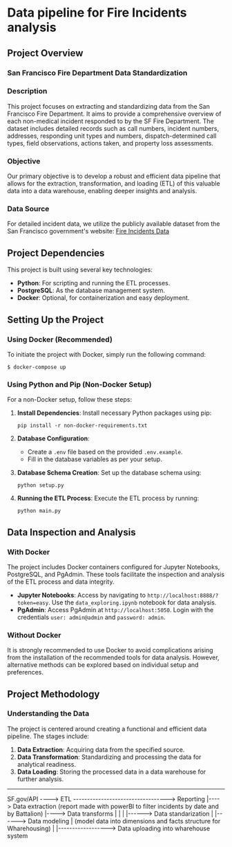 # Data pipeline for Fire Incidents analysis

## Project Overview

### San Francisco Fire Department Data Standardization 

### Description
This project focuses on extracting and standardizing data from the San Francisco Fire Department. It aims to provide a comprehensive overview of each non-medical incident responded to by the SF Fire Department. The dataset includes detailed records such as call numbers, incident numbers, addresses, responding unit types and numbers, dispatch-determined call types, field observations, actions taken, and property loss assessments.

### Objective
Our primary objective is to develop a robust and efficient data pipeline that allows for the extraction, transformation, and loading (ETL) of this valuable data into a data warehouse, enabling deeper insights and analysis.

### Data Source
For detailed incident data, we utilize the publicly available dataset from the San Francisco government's website: [Fire Incidents Data](https://data.sfgov.org/Public-Safety/Fire-Incidents/wr8u-xric/about_data)

## Project Dependencies
This project is built using several key technologies:
- **Python**: For scripting and running the ETL processes.
- **PostgreSQL**: As the database management system.
- **Docker**: Optional, for containerization and easy deployment.

## Setting Up the Project

### Using Docker (Recommended)
To initiate the project with Docker, simply run the following command:
```
$ docker-compose up
```

### Using Python and Pip (Non-Docker Setup)
For a non-Docker setup, follow these steps:

1. **Install Dependencies**:
   Install necessary Python packages using pip:
   ```
   pip install -r non-docker-requirements.txt
   ```

2. **Database Configuration**:
   - Create a `.env` file based on the provided `.env.example`.
   - Fill in the database variables as per your setup.

3. **Database Schema Creation**:
   Set up the database schema using:
   ```
   python setup.py
   ```

4. **Running the ETL Process**:
   Execute the ETL process by running:
   ```
   python main.py
   ```

## Data Inspection and Analysis

### With Docker
The project includes Docker containers configured for Jupyter Notebooks, PostgreSQL, and PgAdmin. These tools facilitate the inspection and analysis of the ETL process and data integrity.

- **Jupyter Notebooks**: Access by navigating to `http://localhost:8888/?token=easy`. Use the `data_exploring.ipynb` notebook for data analysis.
- **PgAdmin**: Access PgAdmin at `http://localhost:5050`. Login with the credentials `user: admin@admin` and `password: admin`.

### Without Docker
It is strongly recommended to use Docker to avoid complications arising from the installation of the recommended tools for data analysis. However, alternative methods can be explored based on individual setup and preferences.

## Project Methodology

### Understanding the Data
The project is centered around creating a functional and efficient data pipeline. The stages include:

1. **Data Extraction**: Acquiring data from the specified source.
2. **Data Transformation**: Standardizing and processing the data for analytical readiness.
3. **Data Loading**: Storing the processed data in a data warehouse for further analysis.

---

SF.gov/API ----> ETL ----------------------------------> Reporting
                    |----> Data extraction                  (report made with powerBI to filter incidents by date and by Battalion)
                    |----> Data transforms
                    |           |
                    |           |------> Data standarization
                    |           |------> Data modeling
                    |                       (model data into dimensions and facts structure for Wharehousing)
                    |
                    |------------------> Data uploading into wharehouse system
```
